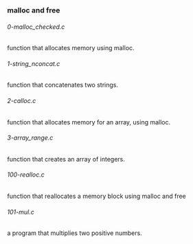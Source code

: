 ### malloc and free
###### 0-malloc_checked.c
function that allocates memory using malloc.

###### 1-string_nconcat.c
function that concatenates two strings.

###### 2-calloc.c
function that allocates memory for an array, using malloc.

###### 3-array_range.c
function that creates an array of integers.

###### 100-realloc.c
function that reallocates a memory block using malloc and free

###### 101-mul.c
a program that multiplies two positive numbers.
